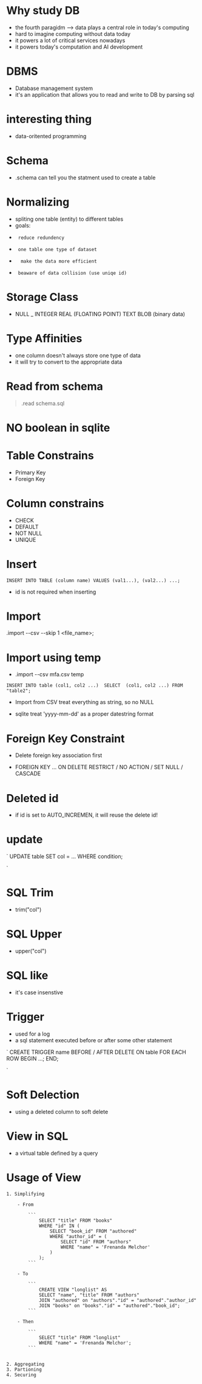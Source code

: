 # Why study DB

- the fourth paragidm --> data plays a central role in today's computing
- hard to imagine computing without data today
- it powers a lot of critical services nowadays
- it powers today's computation and AI development


# DBMS

- Database management system
- it's an application that allows you to read and write to DB by parsing sql


# interesting thing

- data-oritented programming


# Schema

- .schema can tell you the statment used to create a table

# Normalizing

- spliting one table (entity) to different tables
- goals: 
-      reduce redundency 
-      one table one type of dataset
-       make the data more efficient
-      beaware of data collision (use uniqe id)

# Storage Class

- NULL
_ INTEGER
  REAL (FLOATING POINT)
  TEXT
  BLOB (binary data)

# Type Affinities

- one column doesn't always store one type of data
- it will try to convert to the appropriate data

# Read from schema
> .read schema.sql

# NO boolean in sqlite

# Table Constrains
- Primary Key
- Foreign Key

# Column constrains

- CHECK
- DEFAULT
- NOT NULL
- UNIQUE

# Insert

`
	INSERT INTO TABLE (column name)
	VALUES (val1...), (val2...) ...;
`
- id is not required when inserting

# Import

.import --csv --skip 1 <file_name>;

# Import using temp

- .import --csv mfa.csv temp

`
	INSERT INTO table (col1, col2 ...) 
	SELECT  (col1, col2 ...) FROM "table2"; 
`

- Import from CSV treat everything as string, so no NULL

- sqlite treat 'yyyy-mm-dd' as a proper datestring format

# Foreign Key Constraint

- Delete foreign key association first

- FOREIGN KEY ... ON DELETE RESTRICT / NO ACTION / SET NULL / CASCADE

# Deleted id

- if id is set to AUTO_INCREMEN, it will reuse the delete id!

# update 

`
	UPDATE table SET col = ...
	WHERE condition;

`

# SQL Trim

- trim("col")

# SQL Upper
- upper("col")

# SQL like
- it's case insenstive

# Trigger

- used for a log
- a sql statement executed before or after some other statement

`
	CREATE TRIGGER name
	BEFORE / AFTER DELETE ON table
	FOR EACH ROW
	BEGIN
		...;
	END;

`

# Soft Delection

- using a deleted column to soft delete

# View in SQL

- a virtual table defined by a query

# Usage of View

	1. Simplifying
		
		- From

			```
				SELECT "title" FROM "books"
				WHERE "id" IN (
					SELECT "book_id" FROM "authored"
					WHERE "author_id" = (
				        SELECT "id" FROM "authors"
					    WHERE "name" = 'Frenanda Melchor'
					)
				);
			```

		- To

			```
				CREATE VIEW "longlist" AS
				SELECT "name", "title" FROM "authors"
				JOIN "authored" on "authors"."id" = "authored"."author_id"
				JOIN "books" on "books"."id" = "authored"."book_id";
			```

		- Then

			```
				SELECT "title" FROM "longlist"
				WHERE "name" = 'Frenanda Melchor';
			```


	2. Aggregating
	3. Partioning
	4. Securing
